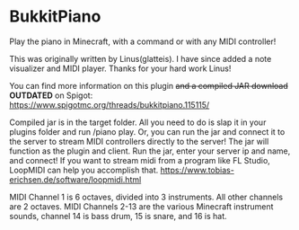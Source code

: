 # BukkitPiano
Play the piano in Minecraft, with a command or with any MIDI controller!

This was originally written by Linus(glatteis). I have since added a note visualizer and MIDI player. Thanks for your hard work Linus!

You can find more information on this plugin ~~and a compiled JAR download~~ __OUTDATED__ on Spigot: https://www.spigotmc.org/threads/bukkitpiano.115115/

Compiled jar is in the target folder. All you need to do is slap it in your plugins folder and run /piano play. Or, you can run the jar and connect it to the server to stream MIDI controllers directly to the server! The jar will function as the plugin and client. Run the jar, enter your server ip and name, and connect!
If you want to stream midi from a program like FL Studio, LoopMIDI can help you accomplish that. https://www.tobias-erichsen.de/software/loopmidi.html

MIDI Channel 1 is 6 octaves, divided into 3 instruments. All other channels are 2 octaves.
MIDI Channels 2-13 are the various Minecraft instrument sounds, channel 14 is bass drum, 15 is snare, and 16 is hat.
